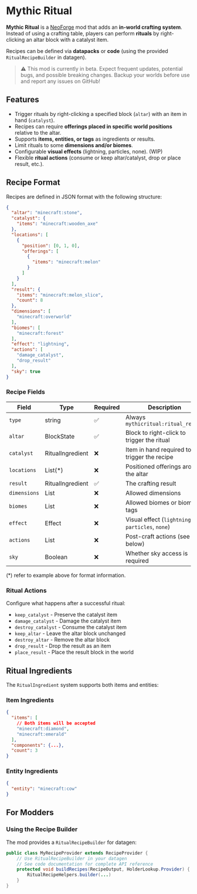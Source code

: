 # Mythic Ritual

**Mythic Ritual** is a [NeoForge](https://neoforged.net/) mod that adds an **in-world crafting system**.  
Instead of using a crafting table, players can perform **rituals** by right-clicking an altar block with a catalyst item.

Recipes can be defined via **datapacks** or **code** (using the provided `RitualRecipeBuilder` in datagen).

>⚠️ This mod is currently in beta. Expect frequent updates, potential bugs, and possible breaking changes. Backup your worlds before use and report any issues on GitHub!

##  Features
- Trigger rituals by right-clicking a specified block (`altar`) with an item in hand (`catalyst`).
- Recipes can require **offerings placed in specific world positions** relative to the altar.
- Supports **items, entities, or tags** as ingredients or results.
- Limit rituals to some **dimensions and/or biomes**.
- Configurable **visual effects** (lightning, particles, none). (WIP)
- Flexible **ritual actions** (consume or keep altar/catalyst, drop or place result, etc.).

## Recipe Format

Recipes are defined in JSON format with the following structure:

```json
{
  "altar": "minecraft:stone",
  "catalyst": {
    "items": "minecraft:wooden_axe"
  },
  "locations": [
    {
      "position": [0, 1, 0],
      "offerings": [
        {
          "items": "minecraft:melon"
        }
      ]
    }
  ],
  "result": {
    "items": "minecraft:melon_slice",
    "count": 8
  },
  "dimensions": [
    "minecraft:overworld"
  ],
  "biomes": [
    "minecraft:forest"
  ],
  "effect": "lightning",
  "actions": [
    "damage_catalyst",
    "drop_result"
  ],
  "sky": true
}
```

### Recipe Fields

| Field        | Type             | Required | Description                                      |
|--------------|------------------|----------|--------------------------------------------------|
| `type`       | string           | ✅        | Always `mythicritual:ritual_recipe`              |
| `altar`      | BlockState       | ✅        | Block to right-click to trigger the ritual       |
| `catalyst`   | RitualIngredient | ❌        | Item in hand required to trigger the recipe      |
| `locations`  | List(*)          | ❌        | Positioned offerings around the altar            |
| `result`     | RitualIngredient | ✅        | The crafting result                              |
| `dimensions` | List             | ❌        | Allowed dimensions                               |
| `biomes`     | List             | ❌        | Allowed biomes or biome tags                     |
| `effect`     | Effect           | ❌        | Visual effect (`lightning`, `particles`, `none`) |
| `actions`    | List             | ❌        | Post-craft actions (see below)                   |
| `sky`        | Boolean          | ❌        | Whether sky access is required                   |
(*) refer to example above for format information.
### Ritual Actions

Configure what happens after a successful ritual:

- `keep_catalyst` - Preserve the catalyst item
- `damage_catalyst` - Damage the catalyst item
- `destroy_catalyst` - Consume the catalyst item
- `keep_altar` - Leave the altar block unchanged
- `destroy_altar` - Remove the altar block
- `drop_result` - Drop the result as an item
- `place_result` - Place the result block in the world

## Ritual Ingredients

The `RitualIngredient` system supports both items and entities:

### Item Ingredients

```json
{
  "items": [
    // Both items will be accepted
    "minecraft:diamond",
    "minecraft:emerald"
  ],
  "components": {...},
  "count": 3
}
```

### Entity Ingredients

```json
{
  "entity": "minecraft:cow"
}
```

## For Modders

### Using the Recipe Builder

The mod provides a `RitualRecipeBuilder` for datagen:

```java
public class MyRecipeProvider extends RecipeProvider {
    // Use RitualRecipeBuilder in your datagen
    // See code documentation for complete API reference
    protected void buildRecipes(RecipeOutput, HolderLookup.Provider) {
        RitualRecipeHelpers.builder(...)
    }
}
```
